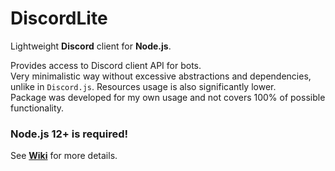# DiscordLite
Lightweight **Discord** client for **Node.js**.

Provides access to Discord client API for bots.  
Very minimalistic way without excessive abstractions and dependencies, unlike in `Discord.js`. Resources usage is also significantly lower.  
Package was developed for my own usage and not covers 100% of possible functionality.

### Node.js 12+ is required!

See **[Wiki](../../wiki)** for more details.
